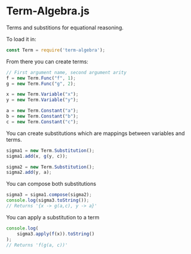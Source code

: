 # Term-Algebra.js

Terms and substitions for equational reasoning.

To load it in:
```javascript
const Term = require('term-algebra');
```

From there you can create terms:
```javascript
// First argument name, second argument arity
f = new Term.Func("f", 1);
g = new Term.Func("g", 2);

x = new Term.Variable("x");
y = new Term.Variable("y");

a = new Term.Constant("a");
b = new Term.Constant("b");
c = new Term.Constant("c");
```

You can create substitutions which are mappings between variables and terms.
```javascript
sigma1 = new Term.Substitution();
sigma1.add(x, g(y, c));

sigma2 = new Term.Substitution();
sigma2.add(y, a);
```


You can compose both substitutions
```javascript
sigma3 = sigma1.compose(sigma2);
console.log(sigma3.toString());
// Returns '{x -> g(a,c), y -> a}'
```

You can apply a substitution to a term
```javascript
console.log(
	sigma3.apply(f(x)).toString()
);
// Returns 'f(g(a, c))'
```
